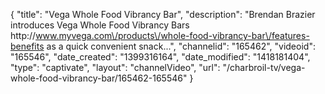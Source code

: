 {
    "title": "Vega Whole Food Vibrancy Bar",
    "description": "Brendan Brazier introduces Vega Whole Food Vibrancy Bars http:\/\/www.myvega.com\/products\/whole-food-vibrancy-bar\/features-benefits as a quick convenient snack...",
    "channelid": "165462",
    "videoid": "165546",
    "date_created": "1399316164",
    "date_modified": "1418181404",
    "type": "captivate",
    "layout": "channelVideo",
    "url": "\/charbroil-tv\/vega-whole-food-vibrancy-bar\/165462-165546"
}
